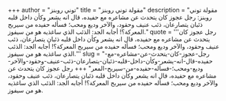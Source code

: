 +++
author = "توني روبنز"
title = "مقولة توني روبنز"
description = "مقولة توني روبنز: رجل عجوز كان يتحدث عن مشاعره مع حفيده، قال انه يشعر وكأن داخل قلبه ذئبان يتصارعان، ذئب عنيف وحقود، والآخر وديع ومحب؛ فسأله حفيده من سيربح المعركة؟! أجابه الجد: الذئب الذي ساغذيه هو من سيفوز."
quote = '''رجل عجوز كان يتحدث عن مشاعره مع حفيده، قال انه يشعر وكأن داخل قلبه ذئبان يتصارعان، ذئب عنيف وحقود، والآخر وديع ومحب؛ فسأله حفيده من سيربح المعركة؟! أجابه الجد: الذئب الذي ساغذيه هو من سيفوز.''' 
slug = "رجل-عجوز-كان-يتحدث-عن-مشاعره-مع-حفيده-قال-انه-يشعر-وكأن-داخل-قلبه-ذئبان-يتصارعان-ذئب-عنيف-وحقود-والآخر-وديع-ومحب؛-فسأله-حفيده-من-سيربح-المعر"
+++
رجل عجوز كان يتحدث عن مشاعره مع حفيده، قال انه يشعر وكأن داخل قلبه ذئبان يتصارعان، ذئب عنيف وحقود، والآخر وديع ومحب؛ فسأله حفيده من سيربح المعركة؟! أجابه الجد: الذئب الذي ساغذيه هو من سيفوز.
